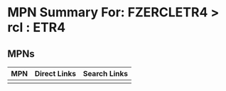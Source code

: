 



# MPN Summary For: FZERCLETR4 > rcl : ETR4

## MPNs
  

|MPN|Direct Links|Search Links|
| :--- | :--- | :--- |
||||
